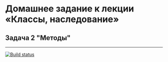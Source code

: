 # Домашнее задание к лекции «Классы, наследование»

## Задача 2 "Методы"

---------------------

[![Build status](https://ci.appveyor.com/api/projects/status/h623205pj4qirjq4?svg=true)](https://ci.appveyor.com/project/deizee/ajs-proto-2)